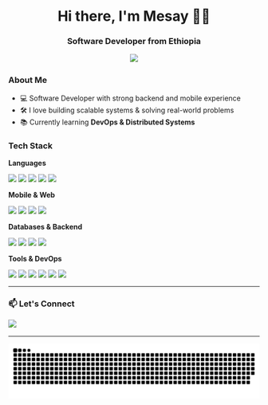 <h1 align="center">Hi there, I'm Mesay 👋🏼</h1>
<h3 align="center">Software Developer from Ethiopia</h3>

<p align="center">
  <img src="https://readme-typing-svg.demolab.com/?lines=Backend%20Dev%20|%20Flutter%20Dev%20|%20Open%20Source%20Lover&center=false&width=800&height=30" />
</p>

###  About Me

- 💻 Software Developer with strong backend and mobile experience  
- 🛠️ I love building scalable systems & solving real-world problems  
- 📚 Currently learning **DevOps & Distributed Systems**
  
### Tech Stack

**Languages**  
<p>
  <img src="https://img.shields.io/badge/Go-00ADD8?style=for-the-badge&logo=go&logoColor=white" />
  <img src="https://img.shields.io/badge/Dart-0175C2?style=for-the-badge&logo=dart&logoColor=white" />
  <img src="https://img.shields.io/badge/C++-00599C?style=for-the-badge&logo=c%2B%2B&logoColor=white" />
  <img src="https://img.shields.io/badge/Java-ED8B00?style=for-the-badge&logo=openjdk&logoColor=white" />
  <img src="https://img.shields.io/badge/Python-3670A0?style=for-the-badge&logo=python&logoColor=ffdd54" />
</p>

**Mobile & Web**  
<p>
  <img src="https://img.shields.io/badge/Flutter-02569B?style=for-the-badge&logo=flutter&logoColor=white" />
  <img src="https://img.shields.io/badge/JavaScript-323330?style=for-the-badge&logo=javascript&logoColor=F7DF1E" />
  <img src="https://img.shields.io/badge/HTML5-E34F26?style=for-the-badge&logo=html5&logoColor=white" />
  <img src="https://img.shields.io/badge/CSS3-1572B6?style=for-the-badge&logo=css3&logoColor=white" />
</p>

**Databases & Backend**  
<p>
  <img src="https://img.shields.io/badge/Postgres-316192?style=for-the-badge&logo=postgresql&logoColor=white" />
  <img src="https://img.shields.io/badge/MySQL-4479A1?style=for-the-badge&logo=mysql&logoColor=white" />
  <img src="https://img.shields.io/badge/MongoDB-4ea94b?style=for-the-badge&logo=mongodb&logoColor=white" />
  <img src="https://img.shields.io/badge/Firebase-039BE5?style=for-the-badge&logo=firebase&logoColor=white" />
</p>

**Tools & DevOps**  
<p>
  <img src="https://img.shields.io/badge/Git-F05033?style=for-the-badge&logo=git&logoColor=white" />
  <img src="https://img.shields.io/badge/GitHub-181717?style=for-the-badge&logo=github&logoColor=white" />
  <img src="https://img.shields.io/badge/GitHub%20Actions-2671E5?style=for-the-badge&logo=githubactions&logoColor=white" />
  <img src="https://img.shields.io/badge/Render-46E3B7?style=for-the-badge&logo=render&logoColor=white" />
  <img src="https://img.shields.io/badge/Canva-00C4CC?style=for-the-badge&logo=canva&logoColor=white" />
  <img src="https://img.shields.io/badge/Figma-F24E1E?style=for-the-badge&logo=figma&logoColor=white" />
</p>

---

### 📫 Let's Connect

<p>
  <a href="https://www.linkedin.com/in/mesay-lemma" target="_blank">
    <img src="https://img.shields.io/badge/LinkedIn-0A66C2?style=for-the-badge&logo=linkedin&logoColor=white" />
  </a>
</p>

---

<picture>
  <source media="(prefers-color-scheme: dark)" srcset="https://raw.githubusercontent.com/m21power/m21power/output/github-snake-dark.svg" />
  <source media="(prefers-color-scheme: light)" srcset="https://raw.githubusercontent.com/m21power/m21power/output/github-snake.svg" />
  <img alt="github-snake" src="https://raw.githubusercontent.com/m21power/m21power/output/github-snake.svg" />
</picture>
